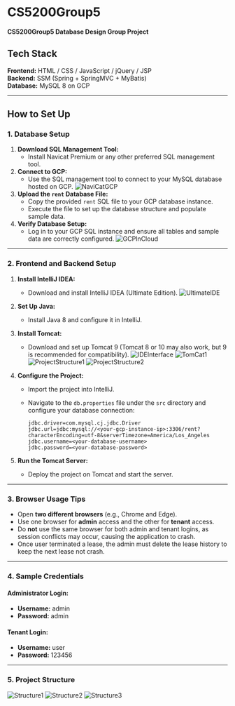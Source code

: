 # CS5200Group5  
**CS5200Group5 Database Design Group Project**  

## **Tech Stack**  
**Frontend:** HTML / CSS / JavaScript / jQuery / JSP  
**Backend:** SSM (Spring + SpringMVC + MyBatis)  
**Database:** MySQL 8 on GCP  

---

## **How to Set Up**  

### **1. Database Setup**  
1. **Download SQL Management Tool:**  
   - Install Navicat Premium or any other preferred SQL management tool.  
2. **Connect to GCP:**  
   - Use the SQL management tool to connect to your MySQL database hosted on GCP.
![NaviCatGCP](https://github.com/stone-coding/CS5200Group5/blob/main/Group5_Final/imgs/Screenshot%202024-11-29%20222147.png)
3. **Upload the `rent` Database File:**  
   - Copy the provided `rent` SQL file to your GCP database instance.  
   - Execute the file to set up the database structure and populate sample data.  
4. **Verify Database Setup:**  
   - Log in to your GCP SQL instance and ensure all tables and sample data are correctly configured.
![GCPInCloud](https://github.com/stone-coding/CS5200Group5/blob/main/Group5_Final/imgs/Screenshot%202024-11-29%20222250.png)

---

### **2. Frontend and Backend Setup**  
1. **Install IntelliJ IDEA:**  
   - Download and install IntelliJ IDEA (Ultimate Edition).
![UltimateIDE](https://github.com/stone-coding/CS5200Group5/blob/main/Group5_Final/imgs/Screenshot%202024-11-29%20222346.png)
2. **Set Up Java:**  
   - Install Java 8 and configure it in IntelliJ.  
3. **Install Tomcat:**  
   - Download and set up Tomcat 9 (Tomcat 8 or 10 may also work, but 9 is recommended for compatibility).
![IDEInterface](https://github.com/stone-coding/CS5200Group5/blob/main/Group5_Final/imgs/Screenshot%202024-11-29%20222358.png)
![TomCat1](https://github.com/stone-coding/CS5200Group5/blob/main/Group5_Final/imgs/Screenshot%202024-11-29%20222409.png)
![ProjectStructure1](https://github.com/stone-coding/CS5200Group5/blob/main/Group5_Final/imgs/Screenshot%202024-11-29%20222500.png)
![ProjectStructure2](https://github.com/stone-coding/CS5200Group5/blob/main/Group5_Final/imgs/Screenshot%202024-11-29%20222511.png)
4. **Configure the Project:**  
   - Import the project into IntelliJ.  
   - Navigate to the `db.properties` file under the `src` directory and configure your database connection:  

     ```properties
     jdbc.driver=com.mysql.cj.jdbc.Driver  
     jdbc.url=jdbc:mysql://<your-gcp-instance-ip>:3306/rent?characterEncoding=utf-8&serverTimezone=America/Los_Angeles  
     jdbc.username=<your-database-username>  
     jdbc.password=<your-database-password>  
     ```  

5. **Run the Tomcat Server:**  
   - Deploy the project on Tomcat and start the server.  

---

### **3. Browser Usage Tips**  
- Open **two different browsers** (e.g., Chrome and Edge).  
- Use one browser for **admin** access and the other for **tenant** access.  
- Do **not** use the same browser for both admin and tenant logins, as session conflicts may occur, causing the application to crash.
- Once user terminated a lease, the admin must delete the lease history to keep the next lease not crash.

---

### **4. Sample Credentials**  

#### **Administrator Login:**  
- **Username:** admin  
- **Password:** admin  

#### **Tenant Login:**  
- **Username:** user  
- **Password:** 123456  

---

### **5. Project Structure**  
![Structure1](https://github.com/stone-coding/CS5200Group5/blob/main/Group5_Final/imgs/Screenshot%202024-11-29%20221117.png)
![Structure2](https://github.com/stone-coding/CS5200Group5/blob/main/Group5_Final/imgs/Screenshot%202024-11-29%20221126.png)
![Structure3](https://github.com/stone-coding/CS5200Group5/blob/main/Group5_Final/imgs/Screenshot%202024-11-29%20221138.png)

